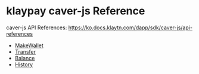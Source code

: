 # klaypay caver-js Reference
caver-js API References: https://ko.docs.klaytn.com/dapp/sdk/caver-js/api-references
* [MakeWallet](https://github.com/endlessgate/klaypay-works/blob/main/MakeWallet.md)
* [Transfer](https://github.com/endlessgate/klaypay-works/blob/main/Transfer.md)
* [Balance](https://github.com/endlessgate/klaypay-works/blob/main/Balance.md)
* [History](https://github.com/endlessgate/klaypay-works/blob/main/History.md)

